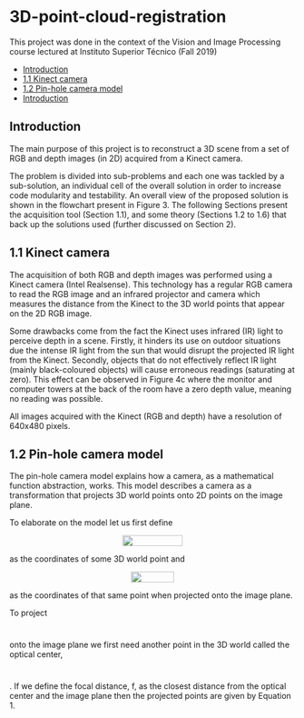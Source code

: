 # 3D-point-cloud-registration

This project was done in the context of the Vision and Image Processing course lectured at Instituto Superior Técnico (Fall 2019)

- [Introduction](#introduction)
- [1.1 Kinect camera](#11-kinect-camera)
- [1.2 Pin-hole camera model](#12-pin-hole-camera-model)
- [Introduction](#introduction)

## Introduction

The main purpose of this project is to reconstruct a 3D scene from a set of RGB and depth images (in 2D) acquired from a Kinect camera.

The problem is divided into sub-problems and each one was tackled by a sub-solution, an individual cell of the overall solution in order to increase code modularity and testability. An overall view of the proposed solution is shown in the flowchart present in Figure 3.
The following Sections present the acquisition tool (Section 1.1), and some theory (Sections 1.2 to 1.6) that
back up the solutions used (further discussed on Section 2).

## 1.1 Kinect camera
The acquisition of both RGB and depth images was performed using a Kinect camera (Intel Realsense).
This technology has a regular RGB camera to read the RGB image and an infrared projector and camera which measures the distance from the Kinect to the 3D world points that appear on the 2D RGB image.

Some drawbacks come from the fact the Kinect uses infrared (IR) light to perceive depth in a scene. Firstly, it hinders its use on outdoor situations due the intense IR light from the sun that would disrupt the projected IR light from the Kinect. Secondly, objects that do not effectively reflect IR light (mainly black-coloured objects) will cause erroneous readings (saturating at zero). This effect can be observed in Figure 4c where the monitor and computer towers at the back of the room have a zero depth value, meaning no reading was possible.

All images acquired with the Kinect (RGB and depth) have a resolution of 640x480 pixels.

## 1.2 Pin-hole camera model
The pin-hole camera model explains how a camera, as a mathematical function abstraction, works. This model describes a camera as a transformation that projects 3D world points onto 2D points on the image plane.

To elaborate on the model let us first define
<p align="center"><img src="https://rawgit.com/LeafarCoder/3D-point-cloud-registration/None/svgs/a763235ca8b29b00e081999a7f932191.svg?invert_in_darkmode" align=middle width=106.95356594999998pt height=18.7598829pt/></p>
as the coordinates of some 3D world point and
<p align="center"><img src="https://rawgit.com/LeafarCoder/3D-point-cloud-registration/None/svgs/0becc83dc16f457ea7a10898849d1c07.svg?invert_in_darkmode" align=middle width=75.32886239999999pt height=18.7598829pt/></p>
as the coordinates of that same point when projected onto the image plane.

To project <p align="center"><img src="https://rawgit.com/LeafarCoder/3D-point-cloud-registration/None/svgs/c1809668d64eff2bbf358a60787e123b.svg?invert_in_darkmode" align=middle width=14.90868885pt height=11.232861749999998pt/></p> onto the image plane we first need another point in the 3D world called the optical center, <p align="center"><img src="https://rawgit.com/LeafarCoder/3D-point-cloud-registration/None/svgs/5d73d1f6e66b117d43a02c45e4d608da.svg?invert_in_darkmode" align=middle width=12.99542475pt height=11.232861749999998pt/></p>.
If we define the focal distance, f, as the closest distance from the optical center and the image plane then the
projected points are given by Equation 1.
